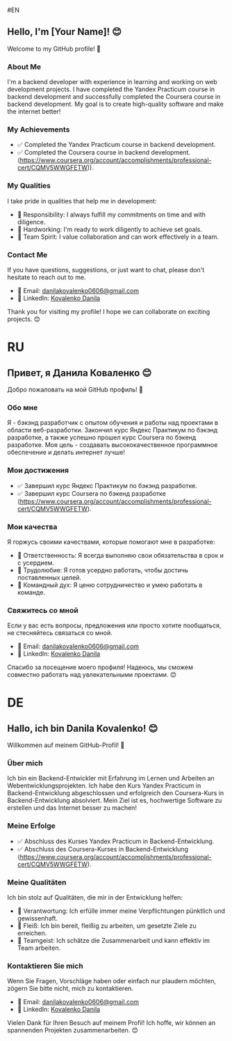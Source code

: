 #EN
## Hello, I'm [Your Name]! 😊

Welcome to my GitHub profile! 🚀

### About Me
I'm a backend developer with experience in learning and working on web development projects. I have completed the Yandex Practicum course in backend development and successfully completed the Coursera course in backend development. My goal is to create high-quality software and make the internet better!

### My Achievements
- ✅ Completed the Yandex Practicum course in backend development.
- ✅ Completed the Coursera course in backend development. (https://www.coursera.org/account/accomplishments/professional-cert/CQMV5WWGFETW)).

### My Qualities
I take pride in qualities that help me in development:
- 💼 Responsibility: I always fulfill my commitments on time and with diligence.
- 💪 Hardworking: I'm ready to work diligently to achieve set goals.
- 🤝 Team Spirit: I value collaboration and can work effectively in a team.

### Contact Me
If you have questions, suggestions, or just want to chat, please don't hesitate to reach out to me.

- 📧 Email: danilakovalenko0606@gmail.com
- 💼 LinkedIn: [Kovalenko Danila](https://www.linkedin.com/in/kovalenko-danila-923948257/)

Thank you for visiting my profile! I hope we can collaborate on exciting projects. 😊

# RU
## Привет, я Данила Коваленко 😊
Добро пожаловать на мой GitHub профиль! 🚀

### Обо мне
Я - бэкэнд разработчик с опытом обучения и работы над проектами в области веб-разработки. Закончил курс Яндекс Практикум по бэкэнд разработке, а также успешно прошел курс Coursera по бэкенд разработке. Моя цель - создавать высококачественное программное обеспечение и делать интернет лучше!

### Мои достижения
- ✅ Завершил курс Яндекс Практикум по бэкэнд разработке.
- ✅ Завершил курс Coursera по бэкенд разработке (https://www.coursera.org/account/accomplishments/professional-cert/CQMV5WWGFETW).

### Мои качества
Я горжусь своими качествами, которые помогают мне в разработке:
- 💼 Ответственность: Я всегда выполняю свои обязательства в срок и с усердием.
- 💪 Трудолюбие: Я готов усердно работать, чтобы достичь поставленных целей.
- 🤝 Командный дух: Я ценю сотрудничество и умею работать в команде.

### Свяжитесь со мной
Если у вас есть вопросы, предложения или просто хотите пообщаться, не стесняйтесь связаться со мной.

- 📧 Email: danilakovalenko0606@gmail.com
- 💼 LinkedIn: [Kovalenko Danila](https://www.linkedin.com/in/kovalenko-danila-923948257/)

Спасибо за посещение моего профиля! Надеюсь, мы сможем совместно работать над увлекательными проектами. 😊

# DE
## Hallo, ich bin Danila Kovalenko! 😊

Willkommen auf meinem GitHub-Profil! 🚀

### Über mich
Ich bin ein Backend-Entwickler mit Erfahrung im Lernen und Arbeiten an Webentwicklungsprojekten. Ich habe den Kurs Yandex Practicum in Backend-Entwicklung abgeschlossen und erfolgreich den Coursera-Kurs in Backend-Entwicklung absolviert. Mein Ziel ist es, hochwertige Software zu erstellen und das Internet besser zu machen!

### Meine Erfolge
- ✅ Abschluss des Kurses Yandex Practicum in Backend-Entwicklung.
- ✅ Abschluss des Coursera-Kurses in Backend-Entwicklung (https://www.coursera.org/account/accomplishments/professional-cert/CQMV5WWGFETW).

### Meine Qualitäten
Ich bin stolz auf Qualitäten, die mir in der Entwicklung helfen:
- 💼 Verantwortung: Ich erfülle immer meine Verpflichtungen pünktlich und gewissenhaft.
- 💪 Fleiß: Ich bin bereit, fleißig zu arbeiten, um gesetzte Ziele zu erreichen.
- 🤝 Teamgeist: Ich schätze die Zusammenarbeit und kann effektiv im Team arbeiten.

### Kontaktieren Sie mich
Wenn Sie Fragen, Vorschläge haben oder einfach nur plaudern möchten, zögern Sie bitte nicht, mich zu kontaktieren.

- 📧 Email: danilakovalenko0606@gmail.com
- 💼 LinkedIn: [Kovalenko Danila](https://www.linkedin.com/in/kovalenko-danila-923948257/)

Vielen Dank für Ihren Besuch auf meinem Profil! Ich hoffe, wir können an spannenden Projekten zusammenarbeiten. 😊
